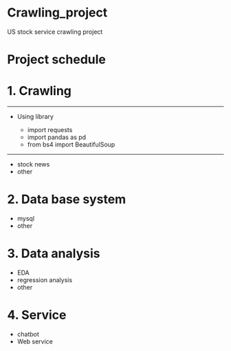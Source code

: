 # Crawling_project
US stock service crawling project

# Project schedule

# 1. Crawling
------------------------
* Using library

  - import requests
  - import pandas as pd
  - from bs4 import BeautifulSoup
------------------------
  - stock news
  - other

# 2. Data base system
  - mysql
  - other

# 3. Data analysis
  - EDA
  - regression analysis
  - other

# 4. Service
  - chatbot
  - Web service
